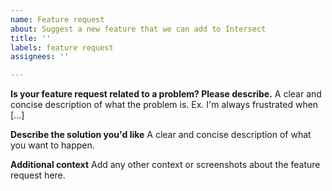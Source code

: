 ```yaml
---
name: Feature request
about: Suggest a new feature that we can add to Intersect
title: ''
labels: feature request
assignees: ''

---
```


<!--- Follow the template below. Feature requests that do not follow the following template will be closed. -->
<!--- Also, please note that Intersect is designed as a base or platform to design 2d mmorpgs, niche features, or features that we feel won't apply to most games will not be considered. -->

**Is your feature request related to a problem? Please describe.**
A clear and concise description of what the problem is. Ex. I'm always frustrated when [...]

**Describe the solution you'd like**
A clear and concise description of what you want to happen.

**Additional context**
Add any other context or screenshots about the feature request here.